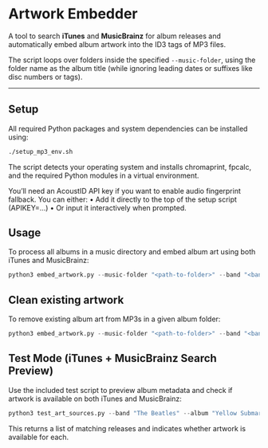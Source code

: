 # Artwork Embedder

A tool to search **iTunes** and **MusicBrainz** for album releases and automatically embed album artwork into the ID3 tags of MP3 files.

The script loops over folders inside the specified `--music-folder`, using the folder name as the album title (while ignoring leading dates or suffixes like disc numbers or tags).

---

## Setup

All required Python packages and system dependencies can be installed using:

```bash
./setup_mp3_env.sh
```

The script detects your operating system and installs chromaprint, fpcalc, and the required Python modules in a virtual environment.

You’ll need an AcoustID API key if you want to enable audio fingerprint fallback. You can either:
	•	Add it directly to the top of the setup script (APIKEY=...)
	•	Or input it interactively when prompted.
 
## Usage

To process all albums in a music directory and embed album art using both iTunes and MusicBrainz:

```python
python3 embed_artwork.py --music-folder "<path-to-folder>" --band "<band-name>"
```

## Clean existing artwork

To remove existing album art from MP3s in a given album folder:

```python
python3 embed_artwork.py --music-folder "<path-to-folder>" --band "<band-name>"
```

## Test Mode (iTunes + MusicBrainz Search Preview)

Use the included test script to preview album metadata and check if artwork is available on both iTunes and MusicBrainz:

```python
python3 test_art_sources.py --band "The Beatles" --album "Yellow Submarine"
```

This returns a list of matching releases and indicates whether artwork is available for each.
